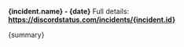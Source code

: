 **{incident.name} - {date}**
Full details: **<https://discordstatus.com/incidents/{incident.id}>**

{summary}
